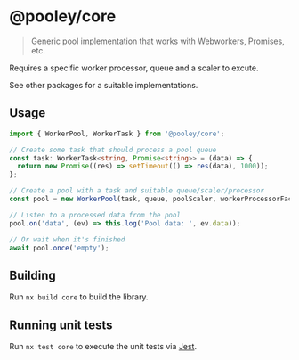 # @pooley/core

> Generic pool implementation that works with Webworkers, Promises, etc.

Requires a specific worker processor, queue and a scaler to excute.

See other packages for a suitable implementations.

## Usage

```ts
import { WorkerPool, WorkerTask } from '@pooley/core';

// Create some task that should process a pool queue
const task: WorkerTask<string, Promise<string>> = (data) => {
  return new Promise((res) => setTimeout(() => res(data), 1000));
};

// Create a pool with a task and suitable queue/scaler/processor
const pool = new WorkerPool(task, queue, poolScaler, workerProcessorFactory);

// Listen to a processed data from the pool
pool.on('data', (ev) => this.log('Pool data: ', ev.data));

// Or wait when it's finished
await pool.once('empty');
```

## Building

Run `nx build core` to build the library.

## Running unit tests

Run `nx test core` to execute the unit tests via [Jest](https://jestjs.io).
